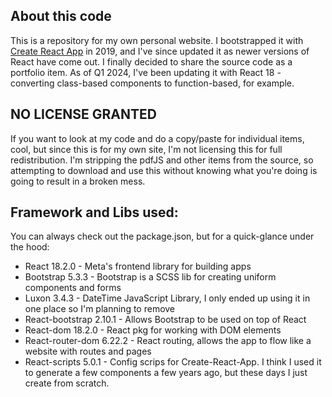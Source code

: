 ## About this code
This is a repository for my own personal website. I bootstrapped it with [Create React App](https://github.com/facebook/create-react-app) in 2019, and I've since updated it as newer versions of React have come out. I finally decided to share the source code as a portfolio item. As of Q1 2024, I've been updating it with React 18 - converting class-based components to function-based, for example.

## NO LICENSE GRANTED
If you want to look at my code and do a copy/paste for individual items, cool, but since this is for my own site, I'm not licensing this for full redistribution. I'm stripping the pdfJS and other items from the source, so attempting to download and use this without knowing what you're doing is going to result in a broken mess.

## Framework and Libs used:
You can always check out the package.json, but for a quick-glance under the hood:

* React 18.2.0 - Meta's frontend library for building apps
* Bootstrap 5.3.3 - Bootstrap is a SCSS lib for creating uniform components and forms
* Luxon 3.4.3 - DateTime JavaScript Library, I only ended up using it in one place so I'm planning to remove
* React-bootstrap 2.10.1 - Allows Bootstrap to be used on top of React
* React-dom 18.2.0 - React pkg for working with DOM elements
* React-router-dom 6.22.2 - React routing, allows the app to flow like a website with routes and pages
* React-scripts 5.0.1 - Config scrips for Create-React-App. I think I used it to generate a few components a few years ago, but these days I just create from scratch.